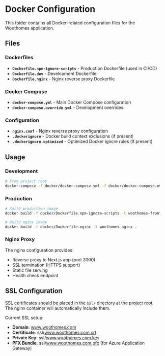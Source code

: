 # Docker Configuration

This folder contains all Docker-related configuration files for the Woothomes application.

## Files

### Dockerfiles
- **`Dockerfile.npm-ignore-scripts`** - Production Dockerfile (used in CI/CD)
- **`Dockerfile.dev`** - Development Dockerfile
- **`Dockerfile.nginx`** - Nginx reverse proxy Dockerfile

### Docker Compose
- **`docker-compose.yml`** - Main Docker Compose configuration
- **`docker-compose.override.yml`** - Development overrides

### Configuration
- **`nginx.conf`** - Nginx reverse proxy configuration
- **`.dockerignore`** - Docker build context exclusions (if present)
- **`.dockerignore.optimized`** - Optimized Docker ignore rules (if present)

## Usage

### Development
```bash
# From project root
docker-compose -f docker/docker-compose.yml -f docker/docker-compose.override.yml up --build
```

### Production
```bash
# Build production image
docker build -f docker/Dockerfile.npm-ignore-scripts -t woothomes-frontend .

# Build nginx image
docker build -f docker/Dockerfile.nginx -t woothomes-nginx .
```

### Nginx Proxy
The nginx configuration provides:
- Reverse proxy to Next.js app (port 3000)
- SSL termination (HTTPS support)
- Static file serving
- Health check endpoint

## SSL Configuration

SSL certificates should be placed in the `ssl/` directory at the project root. The nginx container will automatically include them.

Current SSL setup:
- **Domain**: www.woothomes.com
- **Certificate**: ssl/www.woothomes.com.crt
- **Private Key**: ssl/www.woothomes.com.key
- **PFX Bundle**: ssl/www.woothomes.com.pfx (for Azure Application Gateway)
